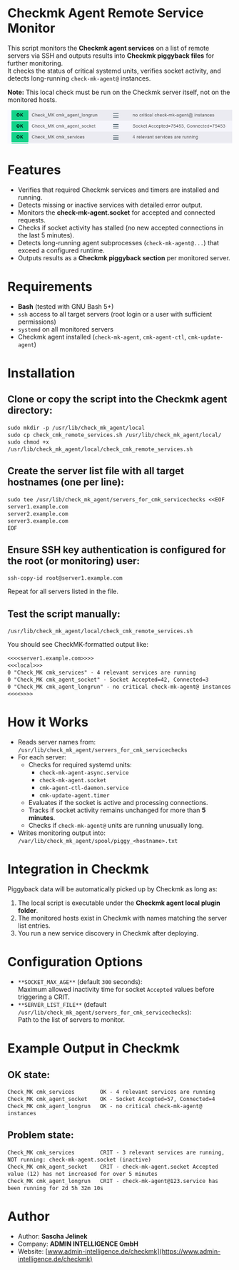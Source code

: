 # Checkmk Agent Remote Service Monitor

This script monitors the **Checkmk agent services** on a list of remote servers via SSH and outputs results into **Checkmk piggyback files** for further monitoring.  
It checks the status of critical systemd units, verifies socket activity, and detects long-running `check-mk-agent@` instances.

**Note:** This local check must be run on the Checkmk server itself, not on the monitored hosts.

![checkmk_service_checks](checkmk_service_check.png)

# Features

*   Verifies that required Checkmk services and timers are installed and running.
*   Detects missing or inactive services with detailed error output.
*   Monitors the **check-mk-agent.socket** for accepted and connected requests.
*   Checks if socket activity has stalled (no new accepted connections in the last 5 minutes).
*   Detects long-running agent subprocesses (`check-mk-agent@...`) that exceed a configured runtime.
*   Outputs results as a **Checkmk piggyback section** per monitored server.

# Requirements

*   **Bash** (tested with GNU Bash 5+)
*   `ssh` access to all target servers (root login or a user with sufficient permissions)
*   `systemd` on all monitored servers
*   Checkmk agent installed (`check-mk-agent`, `cmk-agent-ctl`, `cmk-update-agent`)

# Installation

## **Clone or copy the script** into the Checkmk agent directory:

```
sudo mkdir -p /usr/lib/check_mk_agent/local
sudo cp check_cmk_remote_services.sh /usr/lib/check_mk_agent/local/
sudo chmod +x /usr/lib/check_mk_agent/local/check_cmk_remote_services.sh
```

## **Create the server list file** with all target hostnames (one per line):

```
sudo tee /usr/lib/check_mk_agent/servers_for_cmk_servicechecks <<EOF
server1.example.com
server2.example.com
server3.example.com
EOF
```

## **Ensure SSH key authentication is configured** for the root (or monitoring) user:

```
ssh-copy-id root@server1.example.com
```

Repeat for all servers listed in the file.

## **Test the script manually**:

```
/usr/lib/check_mk_agent/local/check_cmk_remote_services.sh
```

You should see CheckMK-formatted output like:

```
<<<<server1.example.com>>>>
<<<local>>>
0 "Check_MK cmk_services" - 4 relevant services are running
0 "Check_MK cmk_agent_socket" - Socket Accepted=42, Connected=3
0 "Check_MK cmk_agent_longrun" - no critical check-mk-agent@ instances
<<<<>>>>
```

# How it Works

*   Reads server names from:  
    `/usr/lib/check_mk_agent/servers_for_cmk_servicechecks`
*   For each server:
    *   Checks for required systemd units:
        *   `check-mk-agent-async.service`
        *   `check-mk-agent.socket`
        *   `cmk-agent-ctl-daemon.service`
        *   `cmk-update-agent.timer`
    *   Evaluates if the socket is active and processing connections.
    *   Tracks if socket activity remains unchanged for more than **5 minutes**.
    *   Checks if `check-mk-agent@` units are running unusually long.
*   Writes monitoring output into:  
    `/var/lib/check_mk_agent/spool/piggy_<hostname>.txt`

# Integration in Checkmk

Piggyback data will be automatically picked up by Checkmk as long as:

1.  The local script is executable under the **Checkmk agent local plugin folder**.
2.  The monitored hosts exist in Checkmk with names matching the server list entries.
3.  You run a new service discovery in Checkmk after deploying.

# Configuration Options

*   `**SOCKET_MAX_AGE**` (default `300` seconds):  
    Maximum allowed inactivity time for socket `Accepted` values before triggering a CRIT.
*   `**SERVER_LIST_FILE**` (default `/usr/lib/check_mk_agent/servers_for_cmk_servicechecks`):  
    Path to the list of servers to monitor.

# Example Output in Checkmk

## **OK state:**

```
Check_MK cmk_services        OK - 4 relevant services are running
Check_MK cmk_agent_socket    OK - Socket Accepted=57, Connected=4
Check_MK cmk_agent_longrun   OK - no critical check-mk-agent@ instances
```

## **Problem state:**

```
Check_MK cmk_services        CRIT - 3 relevant services are running, NOT running: check-mk-agent.socket (inactive)
Check_MK cmk_agent_socket    CRIT - check-mk-agent.socket Accepted value (12) has not increased for over 5 minutes
Check_MK cmk_agent_longrun   CRIT - check-mk-agent@123.service has been running for 2d 5h 32m 10s
```

# Author

*   Author: **Sascha Jelinek**
*   Company: **ADMIN INTELLIGENCE GmbH**
*   Website: [www.admin-intelligence.de/checkmk](https://www.admin-intelligence.de/checkmk)